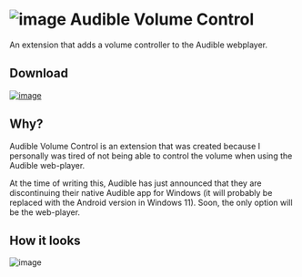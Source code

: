 # ![image](https://user-images.githubusercontent.com/31919921/155547912-5a57d7c5-5c4d-46a0-9e24-51b036db9bbb.png) Audible Volume Control
An extension that adds a volume controller to the Audible webplayer.

## Download
[![image](https://user-images.githubusercontent.com/31919921/155532905-cc5389f1-d7be-42fb-afc8-caa2f355feeb.png)](https://addons.mozilla.org/en-US/firefox/addon/audible-volume-control/)
<!--- [![chrome](https://user-images.githubusercontent.com/31919921/169718682-953bb1b8-a6c7-4663-8402-91e352a9286b.png)]() --->



## Why?
Audible Volume Control is an extension that was created because I personally was tired of not being able to control the volume when using the Audible web-player.

At the time of writing this, Audible has just announced that they are discontinuing their native Audible app for Windows (it will probably be replaced with the Android version in Windows 11). Soon, the only option will be the web-player.

## How it looks
![image](https://user-images.githubusercontent.com/31919921/155532602-ceaca3b7-2694-446e-be94-2a256cfd1efa.png)


